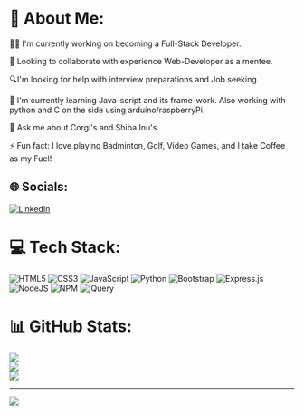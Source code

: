 # 💫 About Me:

👨‍💻 I'm currently working on becoming a Full-Stack Developer.

🤝 Looking to collaborate with experience Web-Developer as a mentee.

🔍I'm looking for help with interview preparations and Job seeking.

🌱 I'm currently learning Java-script and its frame-work. Also working with python and C on the side using arduino/raspberryPi.

🐶 Ask me about Corgi's and Shiba Inu's.

⚡ Fun fact: I love playing Badminton, Golf, Video Games, and I take Coffee as my Fuel!


## 🌐 Socials:
[![LinkedIn](https://img.shields.io/badge/LinkedIn-%230077B5.svg?logo=linkedin&logoColor=white)](https://linkedin.com/in/kris-tantinirundr) 

# 💻 Tech Stack:
![HTML5](https://img.shields.io/badge/html5-%23E34F26.svg?style=for-the-badge&logo=html5&logoColor=white) ![CSS3](https://img.shields.io/badge/css3-%231572B6.svg?style=for-the-badge&logo=css3&logoColor=white) ![JavaScript](https://img.shields.io/badge/javascript-%23323330.svg?style=for-the-badge&logo=javascript&logoColor=%23F7DF1E) ![Python](https://img.shields.io/badge/python-3670A0?style=for-the-badge&logo=python&logoColor=ffdd54) ![Bootstrap](https://img.shields.io/badge/bootstrap-%23563D7C.svg?style=for-the-badge&logo=bootstrap&logoColor=white) ![Express.js](https://img.shields.io/badge/express.js-%23404d59.svg?style=for-the-badge&logo=express&logoColor=%2361DAFB) ![NodeJS](https://img.shields.io/badge/node.js-6DA55F?style=for-the-badge&logo=node.js&logoColor=white) ![NPM](https://img.shields.io/badge/NPM-%23000000.svg?style=for-the-badge&logo=npm&logoColor=white) ![jQuery](https://img.shields.io/badge/jquery-%230769AD.svg?style=for-the-badge&logo=jquery&logoColor=white)
# 📊 GitHub Stats:
![](https://github-readme-stats.vercel.app/api?username=Kurissu&theme=dark&hide_border=false&include_all_commits=false&count_private=false)<br/>
![](https://github-readme-streak-stats.herokuapp.com/?user=Kurissu&theme=dark&hide_border=false)<br/>
![](https://github-readme-stats.vercel.app/api/top-langs/?username=Kurissu&theme=dark&hide_border=false&include_all_commits=false&count_private=false&layout=compact)

---
[![](https://visitcount.itsvg.in/api?id=Kurissu&icon=0&color=0)](https://visitcount.itsvg.in)
